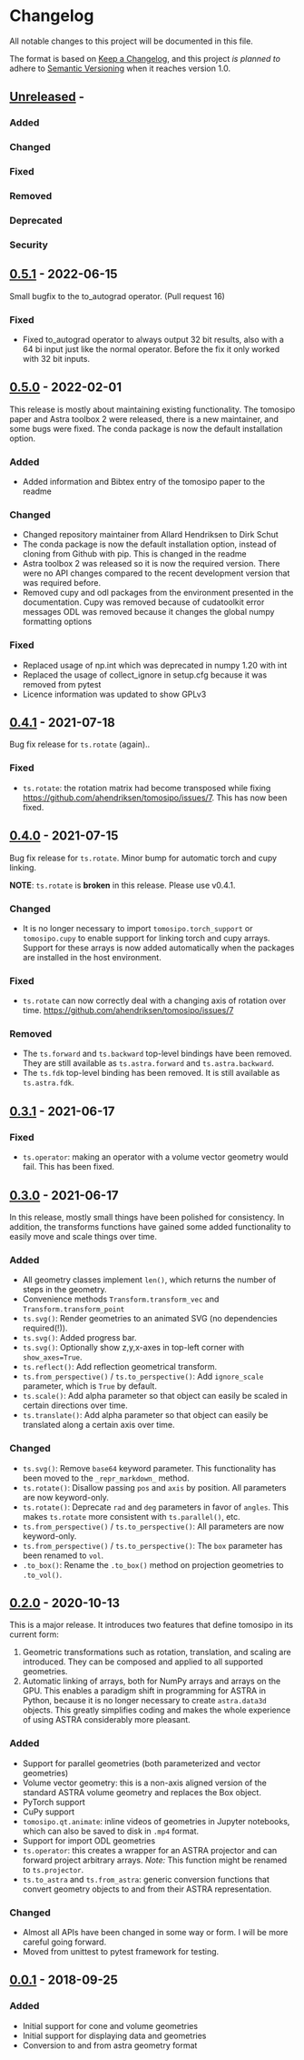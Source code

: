 # Changelog
All notable changes to this project will be documented in this file.

The format is based on [Keep a Changelog](https://keepachangelog.com/en/1.0.0/),
and this project *is planned to* adhere to [Semantic
Versioning](https://semver.org/spec/v2.0.0.html) when it reaches version 1.0.

## [Unreleased] -
### Added
### Changed
### Fixed
### Removed
### Deprecated
### Security

## [0.5.1] - 2022-06-15
Small bugfix to the to_autograd operator. (Pull request 16)

### Fixed
- Fixed to_autograd operator to always output 32 bit results, also with a 64 bi input just like the normal operator. Before the fix it only worked with 32 bit inputs.

## [0.5.0] - 2022-02-01
This release is mostly about maintaining existing functionality. The tomosipo paper and Astra toolbox 2 were released, there is a new maintainer, and some bugs were fixed. The conda package is now the default installation option.

### Added
- Added information and Bibtex entry of the tomosipo paper to the readme

### Changed
- Changed repository maintainer from Allard Hendriksen to Dirk Schut
- The conda package is now the default installation option, instead of cloning from Github with pip. This is changed in the readme
- Astra toolbox 2 was released so it is now the required version. There were no API changes compared to the recent development version that was required before.
- Removed cupy and odl packages from the environment presented in the documentation.
  Cupy was removed because of cudatoolkit error messages
  ODL was removed because it changes the global numpy formatting options

### Fixed
- Replaced usage of np.int which was deprecated in numpy 1.20 with int
- Replaced the usage of collect_ignore in setup.cfg because it was removed from pytest
- Licence information was updated to show GPLv3


## [0.4.1] - 2021-07-18
Bug fix release for `ts.rotate` (again)..

### Fixed
- `ts.rotate`: the rotation matrix had become transposed while fixing https://github.com/ahendriksen/tomosipo/issues/7. This has now been fixed.


## [0.4.0] - 2021-07-15
Bug fix release for `ts.rotate`. Minor bump for automatic torch and cupy
linking.

**NOTE**: `ts.rotate` is **broken** in this release. Please use v0.4.1.

### Changed
- It is no longer necessary to import `tomosipo.torch_support` or
  `tomosipo.cupy` to enable support for linking torch and cupy arrays. Support
  for these arrays is now added automatically when the packages are installed in
  the host environment.
### Fixed
- `ts.rotate` can now correctly deal with a changing axis of rotation over time.
  https://github.com/ahendriksen/tomosipo/issues/7
### Removed
- The `ts.forward` and `ts.backward` top-level bindings have been removed. They are
  still available as `ts.astra.forward` and `ts.astra.backward`.
- The `ts.fdk` top-level binding has been removed. It is still available as
  `ts.astra.fdk`.

## [0.3.1] - 2021-06-17
### Fixed
- `ts.operator`: making an operator with a volume vector geometry would fail.
  This has been fixed.

## [0.3.0] - 2021-06-17
In this release, mostly small things have been polished for consistency.
In addition, the transforms functions have gained some added
functionality to easily move and scale things over time.

### Added
- All geometry classes implement `len()`, which returns the number of steps in the geometry.
- Convenience methods `Transform.transform_vec` and `Transform.transform_point`
- `ts.svg()`: Render geometries to an animated SVG (no dependencies required(!)).
- `ts.svg()`: Added progress bar.
- `ts.svg()`: Optionally show z,y,x-axes in top-left corner with `show_axes=True`.
- `ts.reflect()`: Add reflection geometrical transform.
- `ts.from_perspective()` / `ts.to_perspective()`: Add `ignore_scale` parameter,
  which is `True` by default.
- `ts.scale()`: Add alpha parameter so that object can easily be scaled in
  certain directions over time.
- `ts.translate()`: Add alpha parameter so that object can easily be translated along a 
  certain axis over time.

### Changed
- `ts.svg()`: Remove `base64` keyword parameter. This functionality has been
  moved to the `_repr_markdown_` method.
- `ts.rotate()`: Disallow passing `pos` and `axis` by position. All
  parameters are now keyword-only.
- `ts.rotate()`: Deprecate `rad` and `deg` parameters in favor of
  `angles`. This makes `ts.rotate` more consistent with
  `ts.parallel()`, etc.
- `ts.from_perspective()` / `ts.to_perspective()`: All parameters are now keyword-only.
- `ts.from_perspective()` / `ts.to_perspective()`: The `box` parameter has been
  renamed to `vol`.
- `.to_box()`: Rename the `.to_box()` method on projection geometries to `.to_vol()`.


## [0.2.0] - 2020-10-13
This is a major release. It introduces two features that define tomosipo in its current form:

1. Geometric transformations such as rotation, translation, and scaling are
   introduced. They can be composed and applied to all supported geometries.
2. Automatic linking of arrays, both for NumPy arrays and arrays on the GPU.
   This enables a paradigm shift in programming for ASTRA in Python, because it
   is no longer necessary to create `astra.data3d` objects. This greatly
   simplifies coding and makes the whole experience of using ASTRA considerably
   more pleasant.

### Added
- Support for parallel geometries (both parameterized and vector geometries)
- Volume vector geometry: this is a non-axis aligned version of the standard
  ASTRA volume geometry and replaces the Box object.
- PyTorch support
- CuPy support
- `tomosipo.qt.animate`: inline videos of geometries in Jupyter notebooks, which
  can also be saved to disk in `.mp4` format.
- Support for import ODL geometries
- `ts.operator`: this creates a wrapper for an ASTRA projector and can forward
  project arbitrary arrays. *Note:* This function might be renamed to
  `ts.projector`.
- `ts.to_astra` and `ts.from_astra`: generic conversion functions that convert
  geometry objects to and from their ASTRA representation.
### Changed
- Almost all APIs have been changed in some way or form. I will be more careful
  going forward.
- Moved from unittest to pytest framework for testing.

## [0.0.1] - 2018-09-25
### Added
- Initial support for cone and volume geometries
- Initial support for displaying data and geometries
- Conversion to and from astra geometry format



[Unreleased]: https://github.com/ahendriksen/tomosipo/compare/v0.5.1...develop
[0.5.1]: https://github.com/ahendriksen/tomosipo/compare/v0.5.0...v0.5.1
[0.5.0]: https://github.com/ahendriksen/tomosipo/compare/v0.4.1...v0.5.0
[0.4.1]: https://github.com/ahendriksen/tomosipo/compare/v0.4.0...v0.4.1
[0.4.0]: https://github.com/ahendriksen/tomosipo/compare/v0.3.1...v0.4.0
[0.3.1]: https://github.com/ahendriksen/tomosipo/compare/v0.3.0...v0.3.1
[0.3.0]: https://github.com/ahendriksen/tomosipo/compare/v0.2.0...v0.3.0
[0.2.0]: https://github.com/ahendriksen/tomosipo/compare/v0.0.1...v0.2.0
[0.0.1]: https://github.com/ahendriksen/tomosipo/releases/tag/v0.0.1

